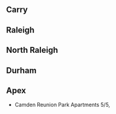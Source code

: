 
## Carry

## Raleigh

## North Raleigh

## Durham

## Apex

- Camden Reunion Park Apartments 5/5, 
